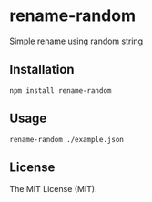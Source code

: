 rename-random
================================
Simple rename using random string

## Installation

```{bash}
npm install rename-random
```
## Usage
```{bash}
rename-random ./example.json
```

## License
The MIT License (MIT).